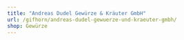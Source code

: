 ```yaml
---
title: "Andreas Dudel Gewürze & Kräuter GmbH"
url: /gifhorn/andreas-dudel-gewuerze-und-kraeuter-gmbh/
shop: Gewürze
---
```

